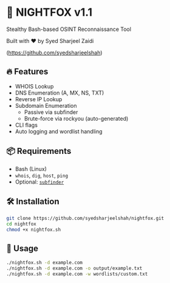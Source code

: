 # 🦊 NIGHTFOX v1.1

Stealthy Bash-based OSINT Reconnaissance Tool  

Built with ❤️ by Syed Sharjeel Zaidi

(https://github.com/syedsharjeelshah)

## 🔥 Features
- WHOIS Lookup
- DNS Enumeration (A, MX, NS, TXT)
- Reverse IP Lookup
- Subdomain Enumeration
  - Passive via subfinder
  - Brute-force via rockyou (auto-generated)
- CLI flags
- Auto logging and wordlist handling
  
## 📦 Requirements
- Bash (Linux)
- `whois`, `dig`, `host`, `ping`
- Optional: [`subfinder`](https://github.com/projectdiscovery/subfinder)

## 🛠️ Installation

```bash
git clone https://github.com/syedsharjeelshah/nightfox.git
cd nightfox
chmod +x nightfox.sh
```

## 🚀 Usage

```bash
./nightfox.sh -d example.com
./nightfox.sh -d example.com -o output/example.txt
./nightfox.sh -d example.com -w wordlists/custom.txt
```
